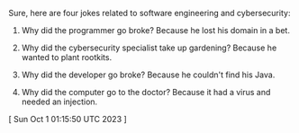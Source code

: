  
Sure, here are four jokes related to software engineering and cybersecurity:

1. Why did the programmer go broke? Because he lost his domain in a bet. 

2. Why did the cybersecurity specialist take up gardening? Because he wanted to plant rootkits. 

3. Why did the developer go broke? Because he couldn't find his Java. 

4. Why did the computer go to the doctor? Because it had a virus and needed an injection.
 
[ 
Sun Oct  1 01:15:50 UTC 2023
 ]
